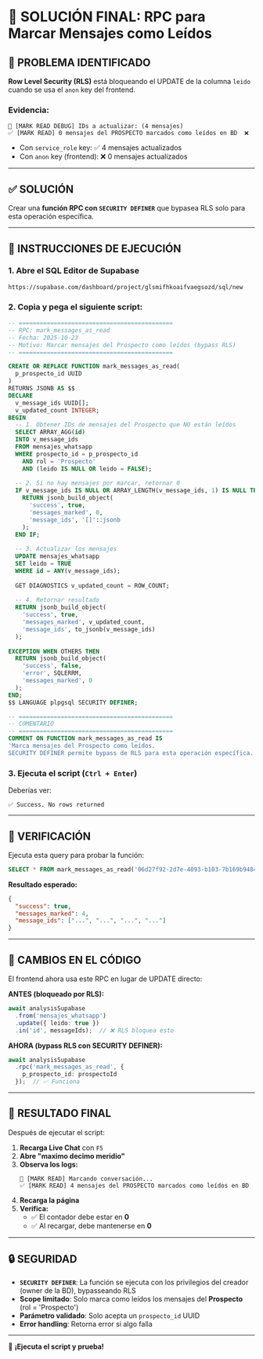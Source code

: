 # 🔧 SOLUCIÓN FINAL: RPC para Marcar Mensajes como Leídos

## 🚨 PROBLEMA IDENTIFICADO

**Row Level Security (RLS)** está bloqueando el UPDATE de la columna `leido` cuando se usa el `anon` key del frontend.

### Evidencia:
```
🔑 [MARK READ DEBUG] IDs a actualizar: (4 mensajes)
✅ [MARK READ] 0 mensajes del PROSPECTO marcados como leídos en BD  ❌
```

- Con `service_role` key: ✅ 4 mensajes actualizados
- Con `anon` key (frontend): ❌ 0 mensajes actualizados

---

## ✅ SOLUCIÓN

Crear una **función RPC con `SECURITY DEFINER`** que bypasea RLS solo para esta operación específica.

---

## 🚀 INSTRUCCIONES DE EJECUCIÓN

### 1. Abre el SQL Editor de Supabase
```
https://supabase.com/dashboard/project/glsmifhkoaifvaegsozd/sql/new
```

### 2. Copia y pega el siguiente script:

```sql
-- ============================================
-- RPC: mark_messages_as_read
-- Fecha: 2025-10-23
-- Motivo: Marcar mensajes del Prospecto como leídos (bypass RLS)
-- ============================================

CREATE OR REPLACE FUNCTION mark_messages_as_read(
  p_prospecto_id UUID
)
RETURNS JSONB AS $$
DECLARE
  v_message_ids UUID[];
  v_updated_count INTEGER;
BEGIN
  -- 1. Obtener IDs de mensajes del Prospecto que NO están leídos
  SELECT ARRAY_AGG(id)
  INTO v_message_ids
  FROM mensajes_whatsapp
  WHERE prospecto_id = p_prospecto_id
    AND rol = 'Prospecto'
    AND (leido IS NULL OR leido = FALSE);
  
  -- 2. Si no hay mensajes por marcar, retornar 0
  IF v_message_ids IS NULL OR ARRAY_LENGTH(v_message_ids, 1) IS NULL THEN
    RETURN jsonb_build_object(
      'success', true,
      'messages_marked', 0,
      'message_ids', '[]'::jsonb
    );
  END IF;
  
  -- 3. Actualizar los mensajes
  UPDATE mensajes_whatsapp
  SET leido = TRUE
  WHERE id = ANY(v_message_ids);
  
  GET DIAGNOSTICS v_updated_count = ROW_COUNT;
  
  -- 4. Retornar resultado
  RETURN jsonb_build_object(
    'success', true,
    'messages_marked', v_updated_count,
    'message_ids', to_jsonb(v_message_ids)
  );
  
EXCEPTION WHEN OTHERS THEN
  RETURN jsonb_build_object(
    'success', false,
    'error', SQLERRM,
    'messages_marked', 0
  );
END;
$$ LANGUAGE plpgsql SECURITY DEFINER;

-- ============================================
-- COMENTARIO
-- ============================================
COMMENT ON FUNCTION mark_messages_as_read IS 
'Marca mensajes del Prospecto como leídos. 
SECURITY DEFINER permite bypass de RLS para esta operación específica.';
```

### 3. Ejecuta el script (`Ctrl + Enter`)

Deberías ver:
```
✅ Success. No rows returned
```

---

## 🧪 VERIFICACIÓN

Ejecuta esta query para probar la función:

```sql
SELECT * FROM mark_messages_as_read('06d27f92-2d7e-4093-b103-7b169b9484e8');
```

**Resultado esperado:**
```json
{
  "success": true,
  "messages_marked": 4,
  "message_ids": ["...", "...", "...", "..."]
}
```

---

## 📝 CAMBIOS EN EL CÓDIGO

El frontend ahora usa este RPC en lugar de UPDATE directo:

**ANTES (bloqueado por RLS):**
```typescript
await analysisSupabase
  .from('mensajes_whatsapp')
  .update({ leido: true })
  .in('id', messageIds);  // ❌ RLS bloquea esto
```

**AHORA (bypass RLS con SECURITY DEFINER):**
```typescript
await analysisSupabase
  .rpc('mark_messages_as_read', { 
    p_prospecto_id: prospectoId 
  });  // ✅ Funciona
```

---

## 🎯 RESULTADO FINAL

Después de ejecutar el script:

1. **Recarga Live Chat** con `F5`
2. **Abre "maximo decimo meridio"**
3. **Observa los logs:**
   ```
   🔄 [MARK READ] Marcando conversación...
   ✅ [MARK READ] 4 mensajes del PROSPECTO marcados como leídos en BD
   ```
4. **Recarga la página**
5. **Verifica:**
   - ✅ El contador debe estar en **0**
   - ✅ Al recargar, debe mantenerse en **0**

---

## 🔒 SEGURIDAD

- **`SECURITY DEFINER`**: La función se ejecuta con los privilegios del creador (owner de la BD), bypasseando RLS
- **Scope limitado**: Solo marca como leídos los mensajes del **Prospecto** (rol = 'Prospecto')
- **Parámetro validado**: Solo acepta un `prospecto_id` UUID
- **Error handling**: Retorna error si algo falla

---

🚀 **¡Ejecuta el script y prueba!**

